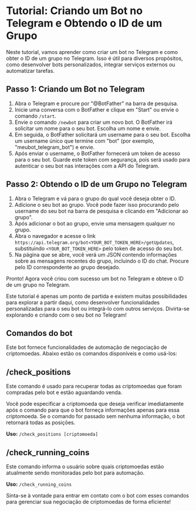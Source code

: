 # Tutorial: Criando um Bot no Telegram e Obtendo o ID de um Grupo

Neste tutorial, vamos aprender como criar um bot no Telegram e como obter o ID de um grupo no Telegram. Isso é útil para diversos propósitos, como desenvolver bots personalizados, integrar serviços externos ou automatizar tarefas.

## Passo 1: Criando um Bot no Telegram

1. Abra o Telegram e procure por "@BotFather" na barra de pesquisa.
2. Inicie uma conversa com o BotFather e clique em "Start" ou envie o comando `/start`.
3. Envie o comando `/newbot` para criar um novo bot. O BotFather irá solicitar um nome para o seu bot. Escolha um nome e envie.
4. Em seguida, o BotFather solicitará um username para o seu bot. Escolha um username único que termine com "bot" (por exemplo, "meubot_telegram_bot") e envie.
5. Após enviar o username, o BotFather fornecerá um token de acesso para o seu bot. Guarde este token com segurança, pois será usado para autenticar o seu bot nas interações com a API do Telegram.

## Passo 2: Obtendo o ID de um Grupo no Telegram

1. Abra o Telegram e vá para o grupo do qual você deseja obter o ID.
2. Adicione o seu bot ao grupo. Você pode fazer isso procurando pelo username do seu bot na barra de pesquisa e clicando em "Adicionar ao grupo".
3. Após adicionar o bot ao grupo, envie uma mensagem qualquer no grupo.
4. Abra o navegador e acesse o link `https://api.telegram.org/bot<YOUR_BOT_TOKEN_HERE>/getUpdates`, substituindo `<YOUR_BOT_TOKEN_HERE>` pelo token de acesso do seu bot.
5. Na página que se abre, você verá um JSON contendo informações sobre as mensagens recentes do grupo, incluindo o ID do chat. Procure pelo ID correspondente ao grupo desejado.

Pronto! Agora você criou com sucesso um bot no Telegram e obteve o ID de um grupo no Telegram.

Este tutorial é apenas um ponto de partida e existem muitas possibilidades para explorar a partir daqui, como desenvolver funcionalidades personalizadas para o seu bot ou integrá-lo com outros serviços. Divirta-se explorando e criando com o seu bot no Telegram!


## Comandos do bot

Este bot fornece funcionalidades de automação de negociação de criptomoedas. Abaixo estão os comandos disponíveis e como usá-los:

## /check_positions
Este comando é usado para recuperar todas as criptomoedas que foram compradas pelo bot e estão aguardando venda.

Você pode especificar a criptomoeda que deseja verificar imediatamente após o comando para que o bot forneça informações apenas para essa criptomoeda. Se o comando for passado sem nenhuma informação, o bot retornará todas as posições.

**Uso:** `/check_positions [criptomoeda]`

## /check_running_coins
Este comando informa o usuário sobre quais criptomoedas estão atualmente sendo monitoradas pelo bot para automação.

**Uso:** `/check_running_coins`

Sinta-se à vontade para entrar em contato com o bot com esses comandos para gerenciar sua negociação de criptomoedas de forma eficiente!




